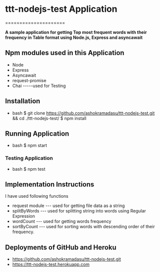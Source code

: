 # ttt-nodejs-test Application
=====================

**A sample application for getting Top most frequent words with their frequency in Table format using Node.js, Express and asyncawait**

## Npm modules used in this Application 
* Node 
* Express
* Asyncawait
* request-promise
* Chai           -----used for Testing


## Installation
* bash
$ git clone https://github.com/ashokramadasu/ttt-nodejs-test.git && cd ./ttt-nodejs-test/
$ npm install

## Running Application

* bash
$ npm start

### Testing  Application
* bash
$ npm test

## Implementation Instructions
I have used following functions 
* request module --- used for getting file data as a string              
* splitByWords   --- used for splitting string into words using Regular Expression
* wordCount      --- used for getting words frequency 
* sortByCount    --- used for sorting words with descending order of their frequency.
 
## Deployments of GitHub and Heroku

- https://github.com/ashokramadasu/ttt-nodejs-test.git
- https://ttt-nodejs-test.herokuapp.com
